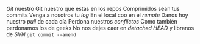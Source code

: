 
*Git* nuestro
Git nuestro que estas en los repos
Comprimidos sean tus commits
Venga a nosotros tu *log*
En el local coo en el *remote* 
Danos hoy nuestro *pull* de cada día
Perdona nuestros *conflictos*
Como también perdonamos los de geeks
No nos dejes caer en *detached HEAD*
y libranos de *SVN*
`git commit --amend`
